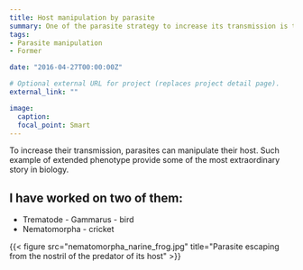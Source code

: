 ```yaml
---
title: Host manipulation by parasite
summary: One of the parasite strategy to increase its transmission is to manipulates its host. I started science by studying such strategy.
tags:
- Parasite manipulation
- Former

date: "2016-04-27T00:00:00Z"

# Optional external URL for project (replaces project detail page).
external_link: ""

image:
  caption:
  focal_point: Smart
---
```


To increase their transmission, parasites can manipulate their host. Such example of extended phenotype provide some of the most extraordinary story in biology. 
<h2>I have worked on two of them:</h2>
<ul>
  <li>Trematode - Gammarus - bird </li>
  <li>Nematomorpha - cricket</li>
</ul>  

{{< figure src="nematomorpha_narine_frog.jpg" title="Parasite escaping from the nostril of the predator of its host" >}}
